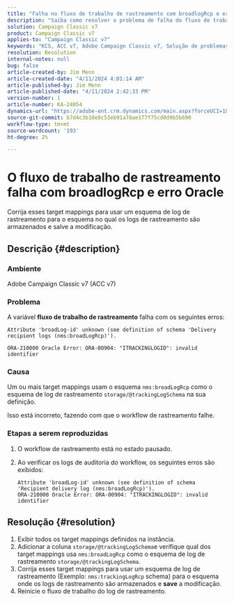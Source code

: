 ```yaml
---
title: "Falha no fluxo de trabalho de rastreamento com broadlogRcp e erro de Oracle"
description: "Saiba como resolver o problema de falha do fluxo de trabalho de rastreamento com um broadlogRcp e um erro de Oracle."
solution: Campaign Classic v7
product: Campaign Classic v7
applies-to: "Campaign Classic v7"
keywords: "KCS, ACC v7, Adobe Campaign Classic v7, Solução de problemas, fluxo de trabalho de rastreamento, falha, broadlogRcp, oracle, erro, armazenamento/@trackingLogSchema"
resolution: Resolution
internal-notes: null
bug: false
article-created-by: Jim Menn
article-created-date: "4/11/2024 4:01:14 AM"
article-published-by: Jim Menn
article-published-date: "4/11/2024 2:42:33 PM"
version-number: 1
article-number: KA-24054
dynamics-url: "https://adobe-ent.crm.dynamics.com/main.aspx?forceUCI=1&pagetype=entityrecord&etn=knowledgearticle&id=3c08ec20-b8f7-ee11-a1fe-6045bd006268"
source-git-commit: b7d4c3b10e0c53eb91a78ae177f75cd0d9b5b690
workflow-type: tm+mt
source-wordcount: '193'
ht-degree: 2%

---
```


# O fluxo de trabalho de rastreamento falha com broadlogRcp e erro Oracle


Corrija esses target mappings para usar um esquema de log de rastreamento para o esquema no qual os logs de rastreamento são armazenados e salve a modificação.

## Descrição {#description}


### Ambiente

Adobe Campaign Classic v7 (ACC v7)

### Problema

A variável <b>fluxo de trabalho de rastreamento</b> falha com os seguintes erros:


```
Attribute 'broadLog-id' unknown (see definition of schema 'Delivery recipient logs (nms:broadLogRcp)').

ORA-210000 Oracle Error: ORA-00904: "ITRACKINGLOGID": invalid identifier
```


### Causa

Um ou mais target mappings usam o esquema `nms:broadLogRcp` como o esquema de log de rastreamento `storage/@trackingLogSchema` na sua definição.

Isso está incorreto, fazendo com que o workflow de rastreamento falhe.

### Etapas a serem reproduzidas

1. O workflow de rastreamento está no estado pausado.
2. Ao verificar os logs de auditoria do workflow, os seguintes erros são exibidos:




   ```
   Attribute 'broadLog-id' unknown (see definition of schema 'Recipient delivery log (nms:broadLogRcp)').
   ORA-210000 Oracle Error: ORA-00904: "ITRACKINGLOGID": invalid identifier
   ```



## Resolução {#resolution}


1. Exibir todos os target mappings definidos na instância.
2. Adicionar a coluna `storage/@trackingLogSchema`e verifique qual dos target mappings usa `nms:broadLogRcp` como o esquema de log de rastreamento `storage/@trackingLogSchema`.
3. Corrija esses target mappings para usar um esquema de log de rastreamento (Exemplo: `nms:trackingLogRcp` schema) para o esquema onde os logs de rastreamento são armazenados e <b>save</b> a modificação.
4. Reinicie o fluxo de trabalho do log de rastreamento.

